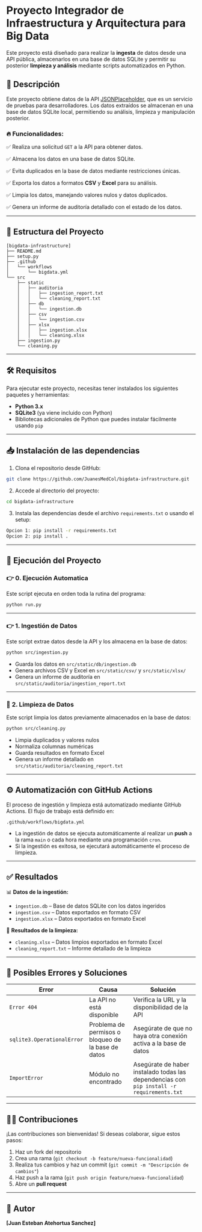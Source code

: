 # Proyecto Integrador de Infraestructura y Arquitectura para Big Data

Este proyecto está diseñado para realizar la **ingesta** de datos desde una API pública, almacenarlos en una base de datos SQLite y permitir su posterior **limpieza y análisis** mediante scripts automatizados en Python.

## 🚀 **Descripción**

Este proyecto obtiene datos de la API [JSONPlaceholder](https://jsonplaceholder.typicode.com/posts), que es un servicio de pruebas para desarrolladores. Los datos extraídos se almacenan en una base de datos SQLite local, permitiendo su análisis, limpieza y manipulación posterior.

### 🔥 **Funcionalidades:**

✅ Realiza una solicitud `GET` a la API para obtener datos.

✅ Almacena los datos en una base de datos SQLite.

✅ Evita duplicados en la base de datos mediante restricciones únicas.

✅ Exporta los datos a formatos **CSV** y **Excel** para su análisis.

✅ Limpia los datos, manejando valores nulos y datos duplicados.

✅ Genera un informe de auditoría detallado con el estado de los datos.

---

## 📂 **Estructura del Proyecto**

```
[bigdata-infrastructure]
├── README.md
├── setup.py
├── .github
│   └── workflows
│       └── bigdata.yml
└── src
    ├── static
    │   ├── auditoria
    │   │   ├── ingestion_report.txt
    │   │   └── cleaning_report.txt
    │   ├── db
    │   │   └── ingestion.db
    │   ├── csv
    │   │   └── ingestion.csv
    │   ├── xlsx
    │   │   ├── ingestion.xlsx
    │   │   └── cleaning.xlsx
    ├── ingestion.py
    └── cleaning.py
```

---

## 🛠️ **Requisitos**

Para ejecutar este proyecto, necesitas tener instalados los siguientes paquetes y herramientas:

* **Python 3.x**
* **SQLite3** (ya viene incluido con Python)
* Bibliotecas adicionales de Python que puedes instalar fácilmente usando `pip`

---

## 📥 **Instalación de las dependencias**

1. Clona el repositorio desde GitHub:

```bash
git clone https://github.com/JuanesMedCol/bigdata-infrastructure.git
```

2. Accede al directorio del proyecto:

```bash
cd bigdata-infrastructure
```

3. Instala las dependencias desde el archivo `requirements.txt` o usando el setup:

```bash
Opcion 1: pip install -r requirements.txt
Opcion 2: pip install .
```

---

## 🚀 **Ejecución del Proyecto**

### 👉 **0. Ejecución Automatica**

Este script ejecuta en orden toda la rutina del programa:

```bash
python run.py
```

---


### 👉 **1. Ingestión de Datos**

Este script extrae datos desde la API y los almacena en la base de datos:

```bash
python src/ingestion.py
```

* Guarda los datos en `src/static/db/ingestion.db`
* Genera archivos CSV y Excel en `src/static/csv/` y `src/static/xlsx/`
* Genera un informe de auditoría en `src/static/auditoria/ingestion_report.txt`

---

### 🧹 **2. Limpieza de Datos**

Este script limpia los datos previamente almacenados en la base de datos:

```bash
python src/cleaning.py
```

* Limpia duplicados y valores nulos
* Normaliza columnas numéricas
* Guarda resultados en formato Excel
* Genera un informe detallado en `src/static/auditoria/cleaning_report.txt`

---

## ⚙️ **Automatización con GitHub Actions**

El proceso de ingestión y limpieza está automatizado mediante GitHub Actions. El flujo de trabajo está definido en:

```
.github/workflows/bigdata.yml
```

* La ingestión de datos se ejecuta automáticamente al realizar un **push** a la rama `main` o cada hora mediante una programación `cron`.
* Si la ingestión es exitosa, se ejecutará automáticamente el proceso de limpieza.

---

## ✅ **Resultados**

📊 **Datos de la ingestión:**

* `ingestion.db` – Base de datos SQLite con los datos ingeridos
* `ingestion.csv` – Datos exportados en formato CSV
* `ingestion.xlsx` – Datos exportados en formato Excel

🧽 **Resultados de la limpieza:**

* `cleaning.xlsx` – Datos limpios exportados en formato Excel
* `cleaning_report.txt` – Informe detallado de la limpieza

---

## 🚨 **Posibles Errores y Soluciones**

| Error                        | Causa                                              | Solución                                                                                    |
| ---------------------------- | -------------------------------------------------- | -------------------------------------------------------------------------------------------- |
| `Error 404`                | La API no está disponible                         | Verifica la URL y la disponibilidad de la API                                                |
| `sqlite3.OperationalError` | Problema de permisos o bloqueo de la base de datos | Asegúrate de que no haya otra conexión activa a la base de datos                           |
| `ImportError`              | Módulo no encontrado                              | Asegúrate de haber instalado todas las dependencias con `pip install -r requirements.txt` |

---

## 👨‍💻 **Contribuciones**

¡Las contribuciones son bienvenidas! Si deseas colaborar, sigue estos pasos:

1. Haz un fork del repositorio
2. Crea una rama (`git checkout -b feature/nueva-funcionalidad`)
3. Realiza tus cambios y haz un commit (`git commit -m "Descripción de cambios"`)
4. Haz push a la rama (`git push origin feature/nueva-funcionalidad`)
5. Abre un **pull request**

---

## 🌟 **Autor**

**[Juan Esteban Atehortua Sanchez]**
